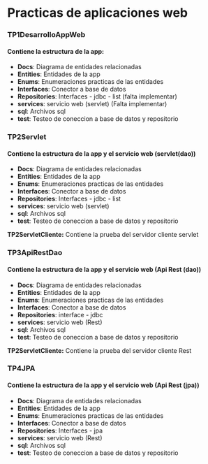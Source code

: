 # Practicas de aplicaciones web

### TP1DesarrolloAppWeb
#### Contiene la estructura de la app:
- **Docs**: Diagrama de entidades relacionadas
- **Entities**: Entidades de la app
- **Enums**: Enumeraciones practicas de las entidades
- **Interfaces**: Conector a base de datos
- **Repositories**: Interfaces - jdbc - list (falta implementar)
- **services**: servicio web (servlet) (Falta implementar)
- **sql**: Archivos sql
- **test**: Testeo de coneccion a base de datos y repositorio

### TP2Servlet
#### Contiene la estructura de la app y el servicio web (servlet(dao))
- **Docs**: Diagrama de entidades relacionadas
- **Entities**: Entidades de la app
- **Enums**: Enumeraciones practicas de las entidades
- **Interfaces**: Conector a base de datos
- **Repositories**: Interfaces - jdbc - list
- **services**: servicio web (servlet)
- **sql**: Archivos sql
- **test**: Testeo de coneccion a base de datos y repositorio

**TP2ServletCliente:** Contiene la prueba del servidor cliente servlet

### TP3ApiRestDao
#### Contiene la estructura de la app y el servicio web (Api Rest (dao))
- **Docs**: Diagrama de entidades relacionadas
- **Entities**: Entidades de la app
- **Enums**: Enumeraciones practicas de las entidades
- **Interfaces**: Conector a base de datos
- **Repositories**: interface - jdbc
- **services**: servicio web (Rest)
- **sql**: Archivos sql
- **test**: Testeo de coneccion a base de datos y repositorio

**TP2ServletCliente:** Contiene la prueba del servidor cliente Rest

### TP4JPA
#### Contiene la estructura de la app y el servicio web (Api Rest (jpa))
- **Docs**: Diagrama de entidades relacionadas
- **Entities**: Entidades de la app
- **Enums**: Enumeraciones practicas de las entidades
- **Interfaces**: Conector a base de datos
- **Repositories**: Interfaces - jpa
- **services**: servicio web (Rest)
- **sql**: Archivos sql
- **test**: Testeo de coneccion a base de datos y repositorio
